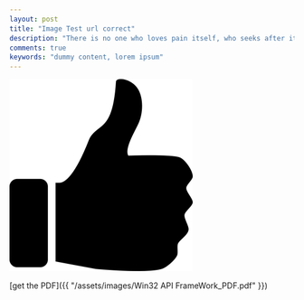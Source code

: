 ```yaml
---
layout: post
title: "Image Test url correct"
description: "There is no one who loves pain itself, who seeks after it and wants to have it, simply because it is pain..."
comments: true
keywords: "dummy content, lorem ipsum"
---
```

![Picture1](./img/ThumbsUp.png)


[get the PDF]({{ "/assets/images/Win32 API FrameWork_PDF.pdf" }})

